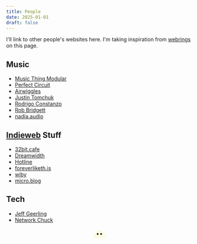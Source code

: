 ```yaml
---
title: People
date: 2025-01-01
draft: false
---
```


I'll link to other people's websites here. I'm taking inspiration from [webrings](https://indieweb.org/webring) on this page.

## Music
- [Music Thing Modular](https://www.musicthing.co.uk/)
- [Perfect Circuit](https://www.perfectcircuit.com/signal)
- [Airwiggles](https://www.airwiggles.com/)
- [Justin Tomchuk](https://justintomchuk.com/)
- [Rodrigo Constanzo](https://rodrigoconstanzo.com/)
- [Rob Bridgett](https://robbridgett.com/)
- [nadia.audio](https://nadia.audio/)

## [Indieweb](https://indieweb.org/) Stuff
- [32bit.cafe](https://32bit.cafe/)
- [Dreamwidth](https://www.dreamwidth.org/)
- [Hotline](https://hotlinewebring.club/)
- [foreverliketh.is](https://foreverliketh.is/)
- [wiby](https://wiby.org/)
- [micro.blog](https://micro.blog/)

## Tech

- [Jeff Geerling](https://www.youtube.com/@JeffGeerling)
- [Network Chuck](https://www.youtube.com/@NetworkChuck)

<html lang="en">
<head>
  <meta charset="UTF-8">
  <title>Daniel Ramirez's Retro Button</title>
  <style>
    @keyframes pulseShadow {
      0%, 100% {
        box-shadow: 4px 4px 0 #555;
      }
      50% {
        box-shadow: 6px 6px 0 #333;
      }
    }

    .webring-button {
      animation: pulseShadow 2s infinite;
      border: 4px double #000;
      padding: 0;
      margin: 8px;
      width: 88px;
      height: 31px;
      background: #e0e0e0;
      cursor: pointer;
      transition: background 0.1s;
      display: inline-block;
      overflow: hidden;
      text-decoration: none;
    }
    .webring-button:hover {
      animation-play-state: paused;
      box-shadow: none;
      background: #d0d0d0;
    }
    .webring-button svg {
      width: 88px;
      height: 31px;
      display: block;
      margin: 0 auto;
    }
  </style>
</head>
<body>
  <a href="https://danialrami.com" class="webring-button" title="danialrami.com!">
    <svg width="88" height="31" viewBox="0 0 200 200" xmlns="http://www.w3.org/2000/svg">
      <path d="M100,30 C130,30 150,50 150,80 C180,80 200,100 200,130 C200,160 180,180 150,180 L50,180 C20,180 0,160 0,130 C0,100 20,80 50,80 C50,50 70,30 100,30 Z" fill="#fbf9e2"/>
      <circle cx="70" cy="100" r="15" fill="#000"/>
      <circle cx="130" cy="100" r="15" fill="#000"/>
      <text x="100" y="120" font-family="Verdana, Geneva, sans-serif" font-size="40" fill="#000" text-anchor="middle" alignment-baseline="middle" style="letter-spacing:2px;"></text>
    </svg>
  </a>
</body>
</html>
